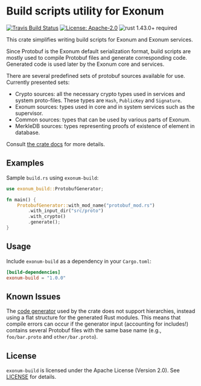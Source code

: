 # Build scripts utility for Exonum

[![Travis Build Status](https://img.shields.io/travis/exonum/exonum/master.svg?label=Linux%20Build)](https://travis-ci.com/exonum/exonum)
[![License: Apache-2.0](https://img.shields.io/github/license/exonum/exonum.svg)](https://github.com/exonum/exonum/blob/master/LICENSE)
![rust 1.43.0+ required](https://img.shields.io/badge/rust-1.43.0+-blue.svg?label=Required%20Rust)

This crate simplifies writing build scripts for Exonum and Exonum services.

Since Protobuf is the Exonum default serialization format, build scripts
are mostly used to compile Protobuf files and generate corresponding code.
Generated code is used later by the Exonum core and services.

There are several predefined sets of protobuf sources available for use.
Currently presented sets:

- Crypto sources: all the necessary crypto types used in services
  and system proto-files. These types are `Hash`, `PublicKey` and `Signature`.
- Exonum sources: types used in core and in system services such
  as the supervisor.
- Common sources: types that can be used by various parts of Exonum.
- MerkleDB sources: types representing proofs of existence of element
  in database.

Consult [the crate docs](https://docs.rs/exonum-build) for more details.

## Examples

Sample `build.rs` using `exonum-build`:

```rust
use exonum_build::ProtobufGenerator;

fn main() {
    ProtobufGenerator::with_mod_name("protobuf_mod.rs")
        .with_input_dir("src/proto")
        .with_crypto()
        .generate();
}
```

## Usage

Include `exonum-build` as a dependency in your `Cargo.toml`:

```toml
[build-dependencies]
exonum-build = "1.0.0"
```

## Known Issues

The [code generator][`rust-protobuf`] used by the crate does not
support hierarchies, instead using a flat structure for the generated Rust modules.
This means that compile errors can occur
if the generator input (accounting for includes!) contains several Protobuf files
with the same base name (e.g., `foo/bar.proto` and `other/bar.proto`).

## License

`exonum-build` is licensed under the Apache License (Version 2.0).
See [LICENSE](LICENSE) for details.

[`rust-protobuf`]: https://github.com/stepancheg/rust-protobuf/
